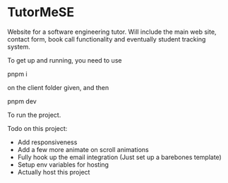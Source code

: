 # TutorMeSE
Website for a software engineering tutor. Will include the main web site, contact form, book call functionality and eventually student tracking system.

To get up and running, you need to use

pnpm i

on the client folder given, and then

pnpm dev

To run the project.

Todo on this project:
- Add responsiveness
- Add a few more animate on scroll animations
- Fully hook up the email integration (Just set up a barebones template)
- Setup env variables for hosting
- Actually host this project
